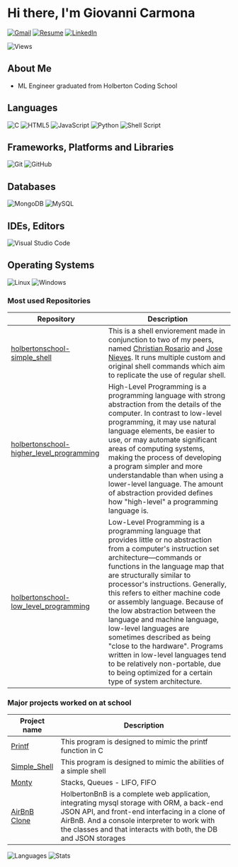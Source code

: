 # Hi there, I'm Giovanni Carmona

[![Gmail](https://img.shields.io/badge/Gmail-D14836?style=for-the-badge&logo=gmail&logoColor=white)](mailto:giovannicarmona360@gmail.com)
[![Resume](https://img.shields.io/badge/RESUME-important?style=for-the-badge)](./Giovanni_Carmona.pdf)
[![LinkedIn](https://img.shields.io/badge/linkedin-%230077B5.svg?style=for-the-badge&logo=linkedin&logoColor=white)](https://www.linkedin.com/in/gionas361gionas361gionas361gionas361gionas361gionas361gionas361gionas361gionas361gionas361gionas361/)

![Views](https://komarev.com/ghpvc/?username=Gionas361&style=for-the-badge)

## About Me

* ML Engineer graduated from Holberton Coding School

## Languages

![C](https://img.shields.io/badge/c-%2300599C.svg?style=for-the-badge&logo=c&logoColor=white)
![HTML5](https://img.shields.io/badge/html5-%23E34F26.svg?style=for-the-badge&logo=html5&logoColor=white)
![JavaScript](https://img.shields.io/badge/javascript-%23323330.svg?style=for-the-badge&logo=javascript&logoColor=%23F7DF1E)
![Python](https://img.shields.io/badge/python-3670A0?style=for-the-badge&logo=python&logoColor=ffdd54)
![Shell Script](https://img.shields.io/badge/shell_script-%23121011.svg?style=for-the-badge&logo=gnu-bash&logoColor=white)

## Frameworks, Platforms and Libraries

![Git](https://img.shields.io/badge/git-%23F05033.svg?style=for-the-badge&logo=git&logoColor=white)
![GitHub](https://img.shields.io/badge/github-%23121011.svg?style=for-the-badge&logo=github&logoColor=white)

## Databases

![MongoDB](https://img.shields.io/badge/MongoDB-%234ea94b.svg?style=for-the-badge&logo=mongodb&logoColor=white)
![MySQL](https://img.shields.io/badge/mysql-%2300f.svg?style=for-the-badge&logo=mysql&logoColor=white)

## IDEs, Editors

![Visual Studio Code](https://img.shields.io/badge/Visual%20Studio%20Code-0078d7.svg?style=for-the-badge&logo=visual-studio-code&logoColor=white)

## Operating Systems

![Linux](https://img.shields.io/badge/Linux-FCC624?style=for-the-badge&logo=linux&logoColor=black)
![Windows](https://img.shields.io/badge/Windows-0078D6?style=for-the-badge&logo=windows&logoColor=white)

### Most used Repositories

| Repository | Description |
| --- | --- |
| [holbertonschool-simple_shell](https://github.com/Gionas361/holbertonschool-simple_shell) | This is a shell enviorement made in conjunction to two of my peers, named [Christian Rosario](https://github.com/GreyLeaf23) and [Jose Nieves](https://github.com/jnieves2177). It runs multiple custom and original shell commands which aim to replicate the use of regular shell. |
| [holbertonschool-higher_level_programming](https://github.com/Gionas361/holbertonschool-higher_level_programming) | High-Level Programming is a programming language with strong abstraction from the details of the computer. In contrast to low-level programming, it may use natural language elements, be easier to use, or may automate significant areas of computing systems, making the process of developing a program simpler and more understandable than when using a lower-level language. The amount of abstraction provided defines how "high-level" a programming language is. |
| [holbertonschool-low_level_programming](https://github.com/Gionas361/holbertonschool-low_level_programming) | Low-Level Programming is a programming language that provides little or no abstraction from a computer's instruction set architecture—commands or functions in the language map that are structurally similar to processor's instructions. Generally, this refers to either machine code or assembly language. Because of the low abstraction between the language and machine language, low-level languages are sometimes described as being "close to the hardware". Programs written in low-level languages tend to be relatively non-portable, due to being optimized for a certain type of system architecture. |

### Major projects worked on at school
  
| Project name | Description |
| --- | --- |
|[Printf](https://github.com/santacoll19/holbertonschool-printf)| This program is designed to mimic the printf function in C |
|[Simple_Shell](https://github.com/Gionas361/holbertonschool-simple_shell)| This program is designed to mimic the abilities of a simple shell |
|[Monty](https://github.com/Gionas361/holbertonschool-monty) | Stacks, Queues - LIFO, FIFO |
|[AirBnB Clone](https://github.com/Gionas361/holbertonschool-AirBnB_clone_v2)| HolbertonBnB is a complete web application, integrating mysql storage with ORM, a back-end JSON API, and front-end interfacing in a clone of AirBnB. And a console interpreter to work with the classes and that interacts with both, the DB and JSON storages |

![Languages](https://github-readme-stats.vercel.app/api/top-langs?username=Gionas361&show_icons=true&locale=en&layout=compact&theme=radical)
![Stats](https://github-readme-stats.vercel.app/api?username=Gionas361&show_icons=true&theme=radical)
